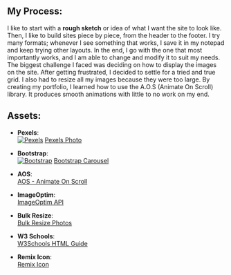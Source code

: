 ## My Process:

I like to start with a **rough sketch** or idea of what I want the site to look like. Then, I like to build sites piece by piece, from the header to the footer. I try many formats; whenever I see something that works, I save it in my notepad and keep trying other layouts. In the end, I go with the one that most importantly works, and I am able to change and modify it to suit my needs. The biggest challenge I faced was deciding on how to display the images on the site. After getting frustrated, I decided to settle for a tried and true grid. I also had to resize all my images because they were too large. By creating my portfolio, I learned how to use the A.O.S (Animate On Scroll) library. It produces smooth animations with little to no work on my end.

## Assets:

- **Pexels**:  
  [![Pexels](https://www.pexels.com/favicon.ico)](https://www.pexels.com/photo/calm-body-of-lake-between-mountains-346529/) [Pexels Photo](https://www.pexels.com/photo/calm-body-of-lake-between-mountains-346529/)

- **Bootstrap**:  
  [![Bootstrap](https://getbootstrap.com/docs/5.0/assets/img/favicons/favicon-32x32.png)](https://getbootstrap.com/docs/5.3/components/carousel/#basic-examples) [Bootstrap Carousel](https://getbootstrap.com/docs/5.3/components/carousel/#basic-examples)

- **AOS**:  
  [AOS - Animate On Scroll](https://michalsnik.github.io/aos/)

- **ImageOptim**:  
  [ImageOptim API](https://imageoptim.com/api)

- **Bulk Resize**:  
  [Bulk Resize Photos](https://bulkresizephotos.com/en?padding=true&quality=1&type=exact&value=800)

- **W3 Schools**:  
  [W3Schools HTML Guide](https://www.w3schools.com/html/)

- **Remix Icon**:  
  [Remix Icon](https://remixicon.com/)
